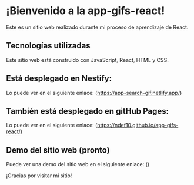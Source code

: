 # ¡Bienvenido a la app-gifs-react!

Este es un sitio web realizado durante mi proceso de aprendizaje de React.

## Tecnologías utilizadas
Este sitio web está construido con JavaScript, React, HTML y CSS.

## Está desplegado en Nestify:
Lo puede ver en el siguiente enlace: (https://app-search-gif.netlify.app/)

## También está desplegado en gitHub Pages:
Lo puede ver en el siguiente enlace: (https://ndef10.github.io/app-gifs-react/)

## Demo del sitio web (pronto)
Puede ver una demo del sitio web en el siguiente enlace: ()

¡Gracias por visitar mi sitio!


